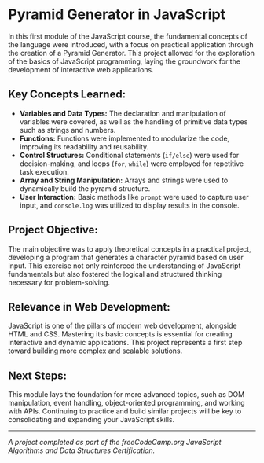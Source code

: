 # Pyramid Generator in JavaScript

In this first module of the JavaScript course, the fundamental concepts of the language were introduced, with a focus on practical application through the creation of a Pyramid Generator. This project allowed for the exploration of the basics of JavaScript programming, laying the groundwork for the development of interactive web applications.

## Key Concepts Learned:

- **Variables and Data Types:** The declaration and manipulation of variables were covered, as well as the handling of primitive data types such as strings and numbers.
- **Functions:** Functions were implemented to modularize the code, improving its readability and reusability.
- **Control Structures:** Conditional statements (`if/else`) were used for decision-making, and loops (`for`, `while`) were employed for repetitive task execution.
- **Array and String Manipulation:** Arrays and strings were used to dynamically build the pyramid structure.
- **User Interaction:** Basic methods like `prompt` were used to capture user input, and `console.log` was utilized to display results in the console.

## Project Objective:
The main objective was to apply theoretical concepts in a practical project, developing a program that generates a character pyramid based on user input. This exercise not only reinforced the understanding of JavaScript fundamentals but also fostered the logical and structured thinking necessary for problem-solving.

## Relevance in Web Development:
JavaScript is one of the pillars of modern web development, alongside HTML and CSS. Mastering its basic concepts is essential for creating interactive and dynamic applications. This project represents a first step toward building more complex and scalable solutions.

## Next Steps:
This module lays the foundation for more advanced topics, such as DOM manipulation, event handling, object-oriented programming, and working with APIs. Continuing to practice and build similar projects will be key to consolidating and expanding your JavaScript skills.

---

*A project completed as part of the freeCodeCamp.org JavaScript Algorithms and Data Structures Certification.*